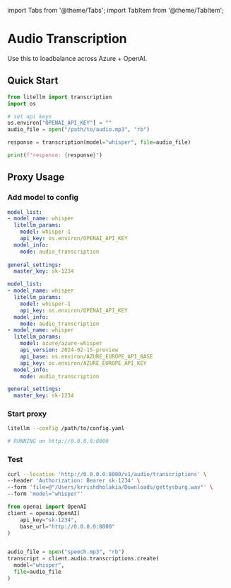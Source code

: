 import Tabs from '@theme/Tabs';
import TabItem from '@theme/TabItem';

# Audio Transcription

Use this to loadbalance across Azure + OpenAI. 

## Quick Start

```python
from litellm import transcription
import os 

# set api keys 
os.environ["OPENAI_API_KEY"] = ""
audio_file = open("/path/to/audio.mp3", "rb")

response = transcription(model="whisper", file=audio_file)

print(f"response: {response}")
```

## Proxy Usage

### Add model to config 


<Tabs>
<TabItem value="openai" label="OpenAI">

```yaml
model_list:
- model_name: whisper
  litellm_params:
    model: whisper-1
    api_key: os.environ/OPENAI_API_KEY
  model_info:
    mode: audio_transcription
    
general_settings:
  master_key: sk-1234
```
</TabItem>
<TabItem value="openai+azure" label="OpenAI + Azure">

```yaml
model_list:
- model_name: whisper
  litellm_params:
    model: whisper-1
    api_key: os.environ/OPENAI_API_KEY
  model_info:
    mode: audio_transcription
- model_name: whisper
  litellm_params:
    model: azure/azure-whisper
    api_version: 2024-02-15-preview
    api_base: os.environ/AZURE_EUROPE_API_BASE
    api_key: os.environ/AZURE_EUROPE_API_KEY
  model_info:
    mode: audio_transcription

general_settings:
  master_key: sk-1234
```

</TabItem>
</Tabs>

### Start proxy 

```bash
litellm --config /path/to/config.yaml 

# RUNNING on http://0.0.0.0:8000
```

### Test 

<Tabs>
<TabItem value="curl" label="Curl">

```bash
curl --location 'http://0.0.0.0:8000/v1/audio/transcriptions' \
--header 'Authorization: Bearer sk-1234' \
--form 'file=@"/Users/krrishdholakia/Downloads/gettysburg.wav"' \
--form 'model="whisper"'
```

</TabItem>
<TabItem value="openai" label="OpenAI">

```python
from openai import OpenAI
client = openai.OpenAI(
    api_key="sk-1234",
    base_url="http://0.0.0.0:8000"
)


audio_file = open("speech.mp3", "rb")
transcript = client.audio.transcriptions.create(
  model="whisper",
  file=audio_file
)
```
</TabItem>
</Tabs>